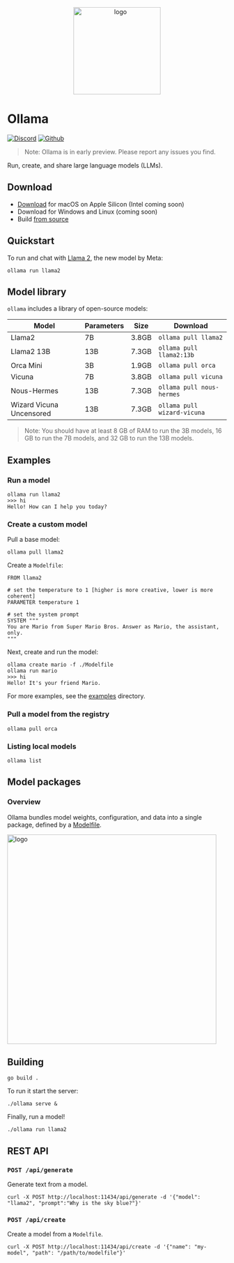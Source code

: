 <div align="center">
  <picture>
    <source media="(prefers-color-scheme: dark)" height="200px" srcset="https://github.com/jmorganca/ollama/assets/3325447/56ea1849-1284-4645-8970-956de6e51c3c">
    <img alt="logo" height="200px" src="https://github.com/jmorganca/ollama/assets/3325447/0d0b44e2-8f4a-4e99-9b52-a5c1c741c8f7">
  </picture>
</div>

# Ollama

[![Discord](https://dcbadge.vercel.app/api/server/ollama?style=flat&compact=true)](https://discord.gg/ollama) <a href='https://github.com/repo-reviews/repo-reviews.github.io/blob/main/create.md' target="_blank"><img alt='Github' src='https://img.shields.io/badge/review_me-100000?style=flat&logo=Github&logoColor=white&labelColor=888888&color=555555'/></a>

> Note: Ollama is in early preview. Please report any issues you find.

Run, create, and share large language models (LLMs).

## Download

- [Download](https://ollama.ai/download) for macOS on Apple Silicon (Intel coming soon)
- Download for Windows and Linux (coming soon)
- Build [from source](#building)

## Quickstart

To run and chat with [Llama 2](https://ai.meta.com/llama), the new model by Meta:

```
ollama run llama2
```

## Model library

`ollama` includes a library of open-source models:

| Model                    | Parameters | Size  | Download                    |
| ------------------------ | ---------- | ----- | --------------------------- |
| Llama2                   | 7B         | 3.8GB | `ollama pull llama2`        |
| Llama2 13B               | 13B        | 7.3GB | `ollama pull llama2:13b`    |
| Orca Mini                | 3B         | 1.9GB | `ollama pull orca`          |
| Vicuna                   | 7B         | 3.8GB | `ollama pull vicuna`        |
| Nous-Hermes              | 13B        | 7.3GB | `ollama pull nous-hermes`   |
| Wizard Vicuna Uncensored | 13B        | 7.3GB | `ollama pull wizard-vicuna` |

> Note: You should have at least 8 GB of RAM to run the 3B models, 16 GB to run the 7B models, and 32 GB to run the 13B models.

## Examples

### Run a model

```
ollama run llama2
>>> hi
Hello! How can I help you today?
```

### Create a custom model

Pull a base model:

```
ollama pull llama2
```

Create a `Modelfile`:

```
FROM llama2

# set the temperature to 1 [higher is more creative, lower is more coherent]
PARAMETER temperature 1

# set the system prompt
SYSTEM """
You are Mario from Super Mario Bros. Answer as Mario, the assistant, only.
"""
```

Next, create and run the model:

```
ollama create mario -f ./Modelfile
ollama run mario
>>> hi
Hello! It's your friend Mario.
```

For more examples, see the [examples](./examples) directory.

### Pull a model from the registry

```
ollama pull orca
```

### Listing local models

```
ollama list
```

## Model packages

### Overview

Ollama bundles model weights, configuration, and data into a single package, defined by a [Modelfile](./docs/modelfile.md).

<picture>
  <source media="(prefers-color-scheme: dark)" height="480" srcset="https://github.com/jmorganca/ollama/assets/251292/2fd96b5f-191b-45c1-9668-941cfad4eb70">
  <img alt="logo" height="480" src="https://github.com/jmorganca/ollama/assets/251292/2fd96b5f-191b-45c1-9668-941cfad4eb70">
</picture>

## Building

```
go build .
```

To run it start the server:

```
./ollama serve &
```

Finally, run a model!

```
./ollama run llama2
```

## REST API

### `POST /api/generate`

Generate text from a model.

```
curl -X POST http://localhost:11434/api/generate -d '{"model": "llama2", "prompt":"Why is the sky blue?"}'
```

### `POST /api/create`

Create a model from a `Modelfile`.

```
curl -X POST http://localhost:11434/api/create -d '{"name": "my-model", "path": "/path/to/modelfile"}'
```

